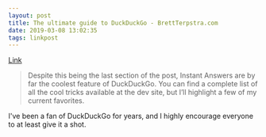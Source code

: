 ```yaml
---
layout: post
title: The ultimate guide to DuckDuckGo - BrettTerpstra.com
date: 2019-03-08 13:02:35
tags: linkpost
---
```


[Link](https://brettterpstra.com/2019/03/07/the-ultimate-guide-to-duckduckgo/)

> Despite this being the last section of the post, Instant Answers are by far the coolest feature of DuckDuckGo. You can find a complete list of all the cool tricks available at the dev site, but I’ll highlight a few of my current favorites.

I've been a fan of DuckDuckGo for years, and I highly encourage everyone to at least give it a shot. 